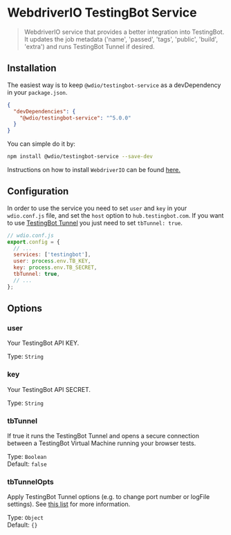 WebdriverIO TestingBot Service
==============================

> WebdriverIO service that provides a better integration into TestingBot. It updates the job metadata ('name', 'passed', 'tags', 'public', 'build', 'extra') and runs TestingBot Tunnel if desired.

## Installation

The easiest way is to keep `@wdio/testingbot-service` as a devDependency in your `package.json`.

```json
{
  "devDependencies": {
    "@wdio/testingbot-service": "^5.0.0"
  }
}
```

You can simple do it by:

```bash
npm install @wdio/testingbot-service --save-dev
```

Instructions on how to install `WebdriverIO` can be found [here.](http://webdriver.io/guide/getstarted/install.html)

## Configuration

In order to use the service you need to set `user` and `key` in your `wdio.conf.js` file, and set the `host` option to `hub.testingbot.com`. If you want to use [TestingBot Tunnel](https://testingbot.com/support/other/tunnel)
you just need to set `tbTunnel: true`.

```js
// wdio.conf.js
export.config = {
  // ...
  services: ['testingbot'],
  user: process.env.TB_KEY,
  key: process.env.TB_SECRET,
  tbTunnel: true,
  // ...
};
```

## Options

### user
Your TestingBot API KEY.

Type: `String`

### key
Your TestingBot API SECRET.

Type: `String`

### tbTunnel
If true it runs the TestingBot Tunnel and opens a secure connection between a TestingBot Virtual Machine running your browser tests.

Type: `Boolean`<br>
Default: `false`

### tbTunnelOpts
Apply TestingBot Tunnel options (e.g. to change port number or logFile settings). See [this list](https://github.com/testingbot/testingbot-tunnel-launcher) for more information.

Type: `Object`<br>
Default: `{}`
